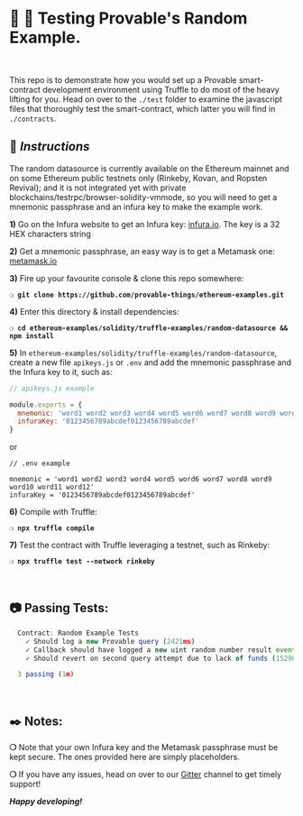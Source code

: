 # :wrench: :construction: Testing Provable's Random Example.

&nbsp;

This repo is to demonstrate how you would set up a Provable smart-contract development environment using Truffle to do most of the heavy lifting for you. Head on over to the `./test` folder to examine the javascript files that thoroughly test the smart-contract, which latter you will find in `./contracts`.

## :page_with_curl:  _Instructions_

The random datasource is currently available on the Ethereum mainnet and on some Ethereum public testnets only (Rinkeby, Kovan, and Ropsten Revival); and it is not integrated yet with private blockchains/testrpc/browser-solidity-vmmode, so you will need to get a mnemonic passphrase and an infura key to make the example work.

**1)** Go on the Infura website to get an Infura key: [infura.io](https://infura.io). The key is a 32 HEX characters string

**2)** Get a mnemonic passphrase, an easy way is to get a Metamask one: [metamask.io](https://metamask.io/)

**3)** Fire up your favourite console & clone this repo somewhere:

__`❍ git clone https://github.com/provable-things/ethereum-examples.git`__

**4)** Enter this directory & install dependencies:

__`❍ cd ethereum-examples/solidity/truffle-examples/random-datasource && npm install`__

**5)** In `ethereum-examples/solidity/truffle-examples/random-datasource`, create a new file `apikeys.js` or `.env` and add the mnemonic passphrase and the Infura key to it, such as:

```javascript
// apikeys.js example

module.exports = {
  mnemonic: 'word1 word2 word3 word4 word5 word6 word7 word8 word9 word10 word11 word12',
  infuraKey: '0123456789abcdef0123456789abcdef'
}
```

or

```
// .env example

mnemonic = 'word1 word2 word3 word4 word5 word6 word7 word8 word9 word10 word11 word12'
infuraKey = '0123456789abcdef0123456789abcdef'
```

**6)** Compile with Truffle:

__`❍ npx truffle compile`__

**7)** Test the contract with Truffle leveraging a testnet, such as Rinkeby:

__`❍ npx truffle test --network rinkeby`__

&nbsp;

## :camera: Passing Tests:

```javascript
  Contract: Random Example Tests
    ✓ Should log a new Provable query (2421ms)
    ✓ Callback should have logged a new uint random number result event (54739)
    ✓ Should revert on second query attempt due to lack of funds (15290ms)

  3 passing (1m)
```

&nbsp;

## :black_nib: Notes:

__❍__ Note that your own Infura key and the Metamask passphrase must be kept secure. The ones provided here are simply placeholders.

__❍__ If you have any issues, head on over to our [Gitter](https://gitter.im/provable/ethereum-api?raw=true) channel to get timely support!

__*Happy developing!*__

